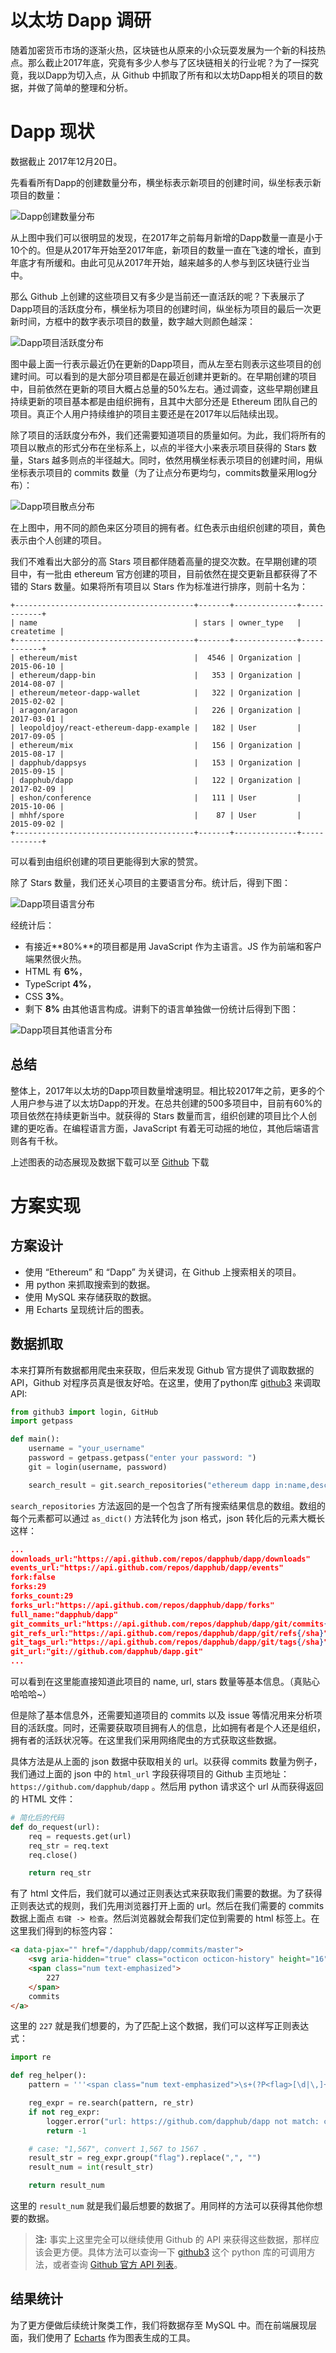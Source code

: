 # **以太坊 Dapp 调研**
随着加密货币市场的逐渐火热，区块链也从原来的小众玩耍发展为一个新的科技热点。那么截止2017年底，究竟有多少人参与了区块链相关的行业呢？为了一探究竟，我以Dapp为切入点，从 Github 中抓取了所有和以太坊Dapp相关的项目的数据，并做了简单的整理和分析。


# **Dapp 现状**
数据截止 2017年12月20日。

先看看所有Dapp的创建数量分布，横坐标表示新项目的创建时间，纵坐标表示新项目的数量：

![Dapp创建数量分布](https://github.com/heeeeeng/my_docs/blob/master/ethereum_dapp/img/line_createnum.png?raw=true)

从上图中我们可以很明显的发现，在2017年之前每月新增的Dapp数量一直是小于10个的。但是从2017年开始至2017年底，新项目的数量一直在飞速的增长，直到年底才有所缓和。由此可见从2017年开始，越来越多的人参与到区块链行业当中。

那么 Github 上创建的这些项目又有多少是当前还一直活跃的呢？下表展示了Dapp项目的活跃度分布，横坐标为项目的创建时间，纵坐标为项目的最后一次更新时间，方框中的数字表示项目的数量，数字越大则颜色越深：

![Dapp项目活跃度分布](https://github.com/heeeeeng/my_docs/blob/master/ethereum_dapp/img/heat_active_projects.png?raw=true)

图中最上面一行表示最近仍在更新的Dapp项目，而从左至右则表示这些项目的创建时间。可以看到的是大部分项目都是在最近创建并更新的。在早期创建的项目中，目前依然在更新的项目大概占总量的50%左右。通过调查，这些早期创建且持续更新的项目基本都是由组织拥有，且其中大部分还是 Ethereum 团队自己的项目。真正个人用户持续维护的项目主要还是在2017年以后陆续出现。

除了项目的活跃度分布外，我们还需要知道项目的质量如何。为此，我们将所有的项目以散点的形式分布在坐标系上，以点的半径大小来表示项目获得的 Stars 数量，Stars 越多则点的半径越大。同时，依然用横坐标表示项目的创建时间，用纵坐标表示项目的 commits 数量（为了让点分布更均匀，commits数量采用log分布）：

![Dapp项目散点分布](https://github.com/heeeeeng/my_docs/blob/master/ethereum_dapp/img/scatter_all_repo.png?raw=true)

在上图中，用不同的颜色来区分项目的拥有者。红色表示由组织创建的项目，黄色表示由个人创建的项目。

我们不难看出大部分的高 Stars 项目都伴随着高量的提交次数。在早期创建的项目中，有一批由 ethereum 官方创建的项目，目前依然在提交更新且都获得了不错的 Stars 数量。如果将所有项目以 Stars 作为标准进行排序，则前十名为：
```
+----------------------------------------+-------+--------------+------------+
| name                                   | stars | owner_type   | createtime |
+----------------------------------------+-------+--------------+------------+
| ethereum/mist                          |  4546 | Organization | 2015-06-10 |
| ethereum/dapp-bin                      |   353 | Organization | 2014-08-07 |
| ethereum/meteor-dapp-wallet            |   322 | Organization | 2015-02-02 |
| aragon/aragon                          |   226 | Organization | 2017-03-01 |
| leopoldjoy/react-ethereum-dapp-example |   182 | User         | 2017-09-05 |
| ethereum/mix                           |   156 | Organization | 2015-08-17 |
| dapphub/dappsys                        |   153 | Organization | 2015-09-15 |
| dapphub/dapp                           |   122 | Organization | 2017-02-09 |
| eshon/conference                       |   111 | User         | 2015-10-06 |
| mhhf/spore                             |    87 | User         | 2015-09-02 |
+----------------------------------------+-------+--------------+------------+
```
可以看到由组织创建的项目更能得到大家的赞赏。

除了 Stars 数量，我们还关心项目的主要语言分布。统计后，得到下图：

![Dapp项目语言分布](https://github.com/heeeeeng/my_docs/blob/master/ethereum_dapp/img/pie_language.png?raw=true)

经统计后：
- 有接近**80%**的项目都是用 JavaScript 作为主语言。JS 作为前端和客户端果然很火热。  
- HTML 有 **6%**，  
- TypeScript **4%**，  
- CSS **3%**。  
- 剩下 **8%** 由其他语言构成。讲剩下的语言单独做一份统计后得到下图：

![Dapp项目其他语言分布](https://github.com/heeeeeng/my_docs/blob/master/ethereum_dapp/img/pie_other_language.png?raw=true)

## **总结**
整体上，2017年以太坊的Dapp项目数量增速明显。相比较2017年之前，更多的个人用户参与进了以太坊Dapp的开发。在总共创建的500多项目中，目前有60%的项目依然在持续更新当中。就获得的 Stars 数量而言，组织创建的项目比个人创建的更吃香。在编程语言方面，JavaScript 有着无可动摇的地位，其他后端语言则各有千秋。

上述图表的动态展现及数据下载可以至 [Github](https://github.com/heeeeeng/my_docs/tree/master/ethereum_dapp/data_viewer) 下载


# **方案实现**

## **方案设计**
- 使用 “Ethereum” 和 “Dapp” 为关键词，在 Github 上搜索相关的项目。
- 用 python 来抓取搜索到的数据。
- 使用 MySQL 来存储获取的数据。
- 用 Echarts 呈现统计后的图表。

## **数据抓取**

本来打算所有数据都用爬虫来获取，但后来发现 Github 官方提供了调取数据的 API，Github 对程序员真是很友好哈。在这里，使用了python库 [github3](https://github.com/sigmavirus24/github3.py) 来调取 API:

```python
from github3 import login, GitHub
import getpass

def main():
    username = "your_username"
    password = getpass.getpass("enter your password: ")
    git = login(username, password)

    search_result = git.search_repositories("ethereum dapp in:name,description ")
```

`search_repositories` 方法返回的是一个包含了所有搜索结果信息的数组。数组的每个元素都可以通过 `as_dict()` 方法转化为 json 格式，json 转化后的元素大概长这样：

```json
...
downloads_url:"https://api.github.com/repos/dapphub/dapp/downloads"
events_url:"https://api.github.com/repos/dapphub/dapp/events"
fork:false
forks:29
forks_count:29
forks_url:"https://api.github.com/repos/dapphub/dapp/forks"
full_name:"dapphub/dapp"
git_commits_url:"https://api.github.com/repos/dapphub/dapp/git/commits{/sha}"
git_refs_url:"https://api.github.com/repos/dapphub/dapp/git/refs{/sha}"
git_tags_url:"https://api.github.com/repos/dapphub/dapp/git/tags{/sha}"
git_url:"git://github.com/dapphub/dapp.git"
...
```
可以看到在这里能直接知道此项目的 name, url, stars 数量等基本信息。（真贴心哈哈哈~）  

但是除了基本信息外，还需要知道项目的 commits 以及 issue 等情况用来分析项目的活跃度。同时，还需要获取项目拥有人的信息，比如拥有者是个人还是组织，拥有者的活跃状况等。在这里我们采用网络爬虫的方式获取这些数据。

具体方法是从上面的 json 数据中获取相关的 url。以获得 commits 数量为例子，我们通过上面的 json 中的 `html_url` 字段获得项目的 Github 主页地址：`https://github.com/dapphub/dapp` 。然后用 python 请求这个 url 从而获得返回的 HTML 文件：
```python
# 简化后的代码
def do_request(url):
    req = requests.get(url)
    req_str = req.text
    req.close()

    return req_str
```
有了 html 文件后，我们就可以通过正则表达式来获取我们需要的数据。为了获得正则表达式的规则，我们先用浏览器打开上面的 url。然后在我们需要的 commits 数据上面点 `右键 -> 检查`。然后浏览器就会帮我们定位到需要的 html 标签上。在这里我们得到的标签内容：

```html
<a data-pjax="" href="/dapphub/dapp/commits/master">
    <svg aria-hidden="true" class="octicon octicon-history" height="16" version="1.1" viewBox="0 0 14 16" width="14"><path fill-rule="evenodd" d="M8 13H6V6h5v2H8v5zM7 1C4.81 1 2.87 2.02 1.59 3.59L0 2v4h4L2.5 4.5C3.55 3.17 5.17 2.3 7 2.3c3.14 0 5.7 2.56 5.7 5.7s-2.56 5.7-5.7 5.7A5.71 5.71 0 0 1 1.3 8c0-.34.03-.67.09-1H.08C.03 7.33 0 7.66 0 8c0 3.86 3.14 7 7 7s7-3.14 7-7-3.14-7-7-7z"></path></svg>
    <span class="num text-emphasized">
        227
    </span>
    commits
</a>
```
这里的 `227` 就是我们想要的，为了匹配上这个数据，我们可以这样写正则表达式：
```python
import re

def reg_helper():
    pattern = '''<span class="num text-emphasized">\s+(?P<flag>[\d|\,]+)\s+</span>\s+commits.*\s+'''

    reg_expr = re.search(pattern, re_str)
    if not reg_expr:
        logger.error("url: https://github.com/dapphub/dapp not match: commits")
        return -1

    # case: "1,567", convert 1,567 to 1567 .
    result_str = reg_expr.group("flag").replace(",", "")
    result_num = int(result_str)

    return result_num
```
这里的 `result_num` 就是我们最后想要的数据了。用同样的方法可以获得其他你想要的数据。

> **注:** 事实上这里完全可以继续使用 Github 的 API 来获得这些数据，那样应该会更方便。具体方法可以查询一下 [github3](https://github.com/sigmavirus24/github3.py) 这个 python 库的可调用方法，或者查询 [Github 官方 API 列表](https://developer.github.com/v3/)。


## **结果统计**

为了更方便做后续统计聚类工作，我们将数据存至 MySQL 中。而在前端展现层面，我们使用了 [Echarts](http://echarts.baidu.com/) 作为图表生成的工具。

